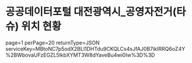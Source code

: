 # 공공데이터포털 대전광역시_공영자전거(타슈) 위치 현황

page=1
perPage=20
returnType=JSON
serviceKey=MBtoNC7p5odX2BLl1DHTdu9CKQLCs4sJfAJ0B7ikIRRQ6oZ4Y%2BWbovaUFzEGZL5lkbXYMT3W8dYaveBu4wi0Iw%3D%3D
